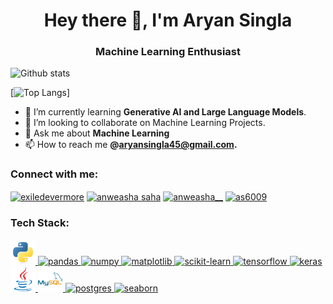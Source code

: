 <h1 align="center">Hey there 👋, I'm Aryan Singla</h1>
<h3 align="center">Machine Learning Enthusiast</h3>

![Github stats](https://github-readme-stats.vercel.app/api?username=aryansingla45&theme=dark&show_icons=true)

[![Top Langs](https://github-readme-stats.vercel.app/api/top-langs/?username=aryansingla45&layout=compact&text_color=daf7dc&bg_color=151515)]


- 🌱 I’m currently learning **Generative AI and Large Language Models**.
- 💞️ I’m looking to collaborate on Machine Learning Projects.
- 💬 Ask me about **Machine Learning**
- 📫 How to reach me **@aryansingla45@gmail.com.**

### Connect with me:
<p align="left">
<a href="" target="blank"><img align="center" src="https://raw.githubusercontent.com/rahuldkjain/github-profile-readme-generator/master/src/images/icons/Social/twitter.svg" alt="exiledevermore" height="30" width="40" /></a>
<a href="http://linkedin.com/in/aryan-singla-a29920216" target="blank"><img align="center" src="https://raw.githubusercontent.com/rahuldkjain/github-profile-readme-generator/master/src/images/icons/Social/linked-in-alt.svg" alt="anweasha saha" height="30" width="40" /></a>
<a href="https://instagram.com/aryan_singla_2201" target="blank"><img align="center" src="https://raw.githubusercontent.com/rahuldkjain/github-profile-readme-generator/master/src/images/icons/Social/instagram.svg" alt="anweasha__" height="30" width="40" /></a>
<a href="https://leetcode.com/u/aryansingla45/" target="blank"><img align="center" src="https://raw.githubusercontent.com/rahuldkjain/github-profile-readme-generator/master/src/images/icons/Social/leet-code.svg" alt="as6009" height="30" width="40" /></a>
</p>

<h3 align = "left">Tech Stack:</h3>
<p align="left">
  <a href="https://www.python.org" target="_blank"> 
    <img src="https://raw.githubusercontent.com/devicons/devicon/master/icons/python/python-original.svg" alt="python" width="40" height="40"/>
  </a>
  <a href="https://pandas.pydata.org/" target="_blank"> 
    <img src="https://upload.wikimedia.org/wikipedia/commons/e/ed/Pandas_logo.svg" alt="pandas" width="40" height="40"/>
  </a>
  <a href="https://numpy.org/" target="_blank"> 
    <img src="https://upload.wikimedia.org/wikipedia/commons/1/1a/NumPy_logo.svg" alt="numpy" width="40" height="40"/>
  </a>
  <a href="https://matplotlib.org/" target="_blank"> 
    <img src="https://upload.wikimedia.org/wikipedia/commons/0/01/Created_with_Matplotlib-logo.svg" alt="matplotlib" width="40" height="40"/>
  </a>
  <a href="https://scikit-learn.org/" target="_blank"> 
    <img src="https://upload.wikimedia.org/wikipedia/commons/0/05/Scikit_learn_logo_small.svg" alt="scikit-learn" width="40" height="40"/>
  </a>
  <a href="https://www.tensorflow.org/" target="_blank"> 
    <img src="https://www.vectorlogo.zone/logos/tensorflow/tensorflow-icon.svg" alt="tensorflow" width="40" height="40"/>
  </a>
  <a href="https://keras.io/" target="_blank"> 
    <img src="https://upload.wikimedia.org/wikipedia/commons/a/ae/Keras_logo.svg" alt="keras" width="40" height="40"/>
  </a>
  <a href="https://www.java.com" target="_blank"> 
    <img src="https://raw.githubusercontent.com/devicons/devicon/master/icons/java/java-original.svg" alt="java" width="40" height="40"/>
  </a>
  <a href="https://www.mysql.com/" target="_blank"> 
    <img src="https://raw.githubusercontent.com/devicons/devicon/master/icons/mysql/mysql-original-wordmark.svg" alt="mysql" width="40" height="40"/>
  </a>
  <a href="https://www.postgresql.org/" target="_blank"> 
    <img src="https://upload.wikimedia.org/wikipedia/commons/2/29/Postgresql_elephant.svg" alt="postgres" width="40" height="40"/>
  </a>
<!--   <a href="https://www.nltk.org/" target="_blank"> 
     <img src="" alt="spacy" width="40" height="40"/>
  </a>
  <a href="https://spacy.io/" target="_blank"> 
    <img src="" alt="spacy" width="40" height="40"/>
  </a> -->
<!--   <a href="https://products.office.com/en-us/excel" target="_blank"> 
    <img src="https://upload.wikimedia.org/wikipedia/commons/7/7d/Microsoft_Office_Excel_%282018%E2%80%93present%29.svg" alt="excel" width="40" height="40"/>
  </a>
  <a href="https://powerbi.microsoft.com/" target="_blank"> 
    <img src="https://upload.wikimedia.org/wikipedia/commons/c/cf/PoweBI_Logo.svg" alt="powerbi" width="40" height="40"/>
  </a> -->
  <a href="https://seaborn.pydata.org/" target="_blank"> 
    <img src="https://seaborn.pydata.org/_images/logo-wide-lightbg.svg" alt="seaborn" width="200" height="40"/>
  </a>
</p>




<!---
Aryan12334/Aryan12334 is a ✨ special ✨ repository because its `README.md` (this file) appears on your GitHub profile.
You can click the Preview link to take a look at your changes.
--->
